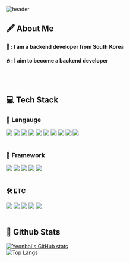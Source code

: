 <div>
<!--Header-->

![header](https://capsule-render.vercel.app/api?type=waving&color=gradient&height=300&section=header&text=Welcome%20To%20My%20Github)

</div>

<div>
<!--Body-->

## 🖋 About Me
#### 🙋 : I am a backend developer from South Korea
#### 🔥 : I aim to become a backend developer
<br/>
<br/>

## 💻 Tech Stack
### 📄 Langauge
  <!--Java-->
  <img src="https://img.shields.io/badge/java-007396?style=for-the-badge&logo=java&logoColor=white">
  <!--JavaScript-->
  <img src="https://img.shields.io/badge/JavaScript-F7DF1E?style=for-the-badge&logo=JavaScript&logoColor=white"/>
  <!--HTML5-->
  <img src="https://img.shields.io/badge/HTML5-E34F26?style=for-the-badge&logo=HTML5&logoColor=white"/>
  <!--CSS-->
  <img src="https://img.shields.io/badge/CSS3-1572B6?style=for-the-badge&logo=CSS3&logoColor=white"/>
  <!--Kotlin-->
  <img src="https://img.shields.io/badge/Kotlin-7F52FF?style=for-the-badge&logo=kotlin&logoColor=white"/>
  <!--C-->
  <img src="https://img.shields.io/badge/C-A8B9CC?style=for-the-badge&logo=c&logoColor=white"/>
  <!--C#-->
  <img src="https://img.shields.io/badge/csharp-58CC02?style=for-the-badge&logo=csharp&logoColor=white"/>
  <!--C++-->
  <img src="https://img.shields.io/badge/C++-00599C?style=for-the-badge&logo=cplusplus&logoColor=white"/>
  <!--Python-->
  <img src="https://img.shields.io/badge/Python-3776AB?style=for-the-badge&logo=Python&logoColor=white"/>
  <!--Arduino-->
  <img src="https://img.shields.io/badge/Arduino-00878F?style=for-the-badge&logo=arduino&logoColor=white"/>
  
  <br>
  <br>

### 📁 Framework
  <!--Spring-->
  <img src="https://img.shields.io/badge/spring-6DB33F?style=for-the-badge&logo=spring&logoColor=white"/>
  <!--React-->
  <img src="https://img.shields.io/badge/react-61DAFB?style=for-the-badge&logo=react&logoColor=white"/>
  <!--Unity-->
  <img src="https://img.shields.io/badge/unity-002244?style=for-the-badge&logo=unity&logoColor=white"/>
  <!--Unreal-->
  <img src="https://img.shields.io/badge/unrealengine-0E1128?style=for-the-badge&logo=unrealengine&logoColor=white"/>
  <!--Jupyter-->
  <img src="https://img.shields.io/badge/jupyter-F37626?style=for-the-badge&logo=jupyter&logoColor=white"/>

  <br>
  <br>

### 🛠 ETC
  <!--AWS-->
  <img src="https://img.shields.io/badge/amazonwebservices-232F3E.svg?style=for-the-badge&logo=amazonwebservices&logoColor=white"/>
  <!--Git-->
  <img src="https://img.shields.io/badge/git-F05033.svg?style=for-the-badge&logo=git&logoColor=white"/>
  <!--Github-->
  <img src="https://img.shields.io/badge/github-181717.svg?style=for-the-badge&logo=github&logoColor=white"/>
  <!--Notion-->
  <img src="https://img.shields.io/badge/Notion-F3F3F3.svg?style=for-the-badge&logo=notion&logoColor=black"/>
  <!--Slack-->
  <img src="https://img.shields.io/badge/slack-4A154B.svg?style=for-the-badge&logo=slack&logoColor=white"/>

<br/>
<br/>

## 🤔 Github Stats
[![Yeonboi's GitHub stats](https://github-readme-stats.vercel.app/api?username=SeokYeongeol)](https://github.com/anuraghazra/github-readme-stats)
<br/>
[![Top Langs](https://github-readme-stats.vercel.app/api/top-langs/?username=SeokYeongeol)](https://github.com/anuraghazra/github-readme-stats)

</div>
